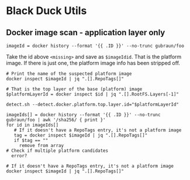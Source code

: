 # Black Duck Utils

## Docker image scan - application layer only

```
imageId = docker history --format '{{ .ID }}' --no-trunc gubraun/foo
```

Take the id above ```<missing>``` and save as ```$imageIdid```. That is the platform image. If there is just one, the platform image info has been stripped off.

```
# Print the name of the suspected platform image
docker inspect $imageId | jq ".[].RepoTags[]"
```

```
# That is the top layer of the base (platform) image
$platformLayerId = docker inspect $id | jq ".[].RootFS.Layers[-1]"
```

```
detect.sh --detect.docker.platform.top.layer.id="$platformLayerId"
```
 
 
```
imageIds[] = docker history --format '{{ .ID }}' --no-trunc gubraun/foo | awk '/sha256/ { print }'
for id in imageIds[]
   # If it doesn't have a RepoTags entry, it's not a platform image
   tag = docker inspect $imageId | jq ".[].RepoTags[]"
   if $tag == ""
     remove from array
# Check if multiple platform candidates
  error?

# If it doesn't have a RepoTags entry, it's not a platform image
docker inspect $imageId | jq ".[].RepoTags[]"

```
